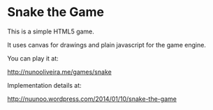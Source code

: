 Snake the Game
==============


This is a simple HTML5 game.

It uses canvas for drawings and plain javascript for the game engine.

You can play it at:

http://nunooliveira.me/games/snake

Implementation details at:

http://nuunoo.wordpress.com/2014/01/10/snake-the-game